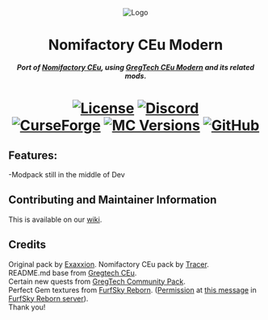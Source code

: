 <p align="center"><img src="https://cdn.discordapp.com/attachments/1208333401296212029/1212844356671766618/packicon.png?ex=65f35054&is=65e0db54&hm=e0fb5b95cc58967e282a67074650fea049981b7bbae4a61deab1c5ac0e099973&" alt="Logo"></p>
<h1 align="center">Nomifactory CEu Modern</h1>
<p align="center"><b><i>Port of <a href="https://github.com/Nomi-CEu/Nomi-CEu"> Nomifactory CEu</a>, using <a href="https://github.com/GregTechCEu/GregTech-Modern"> GregTech CEu Modern</a> and its related mods.</i></b></p>
<h1 align="center">
    <a href="https://github.com/Nomi-CEu/Nomi-CEu-Modern/blob/main/LICENSE.md"><img src="https://img.shields.io/github/license/Nomi-CEu/Nomi-CEu?style=for-the-badge&logo=github" alt="License"></a>
    <a href="https://discord.com/invite/zwQzqP8b6q"><img src="https://img.shields.io/discord/927050775073534012?style=for-the-badge&logo=discord&logoColor=%23ffffff&label=discord%20&labelColor=gray&color=%235865F2" alt="Discord"></a>
    <br>
    <a href="https://www.curseforge.com/minecraft/modpacks/nomifactory-ceu-modern"><img src="https://cf.way2muchnoise.eu/981238.svg?badge_style=for_the_badge" alt="CurseForge"></a>
    <a href="https://www.curseforge.com/minecraft/modpacks/nomifactory-ceu-modern"><img src="https://cf.way2muchnoise.eu/versions/For%20MC_715572_latest.svg?badge_style=for_the_badge" alt="MC Versions"></a>
    <a href="https://github.com/Nomi-CEu/Nomi-CEu-Modern/releases"><img src="https://img.shields.io/github/downloads/Nomi-CEu/Nomi-CEu-Modern/total?style=for-the-badge" alt="GitHub"></a>
</h1>

## Features:
-Modpack still in the middle of Dev
## Contributing and Maintainer Information
This is available on our [wiki](https://github.com/Nomi-CEu/Nomi-CEu/wiki).

## Credits
Original pack by [Exaxxion](https://github.com/Exaxxion).
Nomifactory CEu pack by [Tracer](https://github.com/tracer4b).  
README.md base from [Gregtech CEu](https://github.com/GregTechCEu/GregTech).  
Certain new quests from [GregTech Community Pack](https://github.com/GregTechCEu/GregTech-Community-Pack).  
Perfect Gem textures from [FurfSky Reborn](http://furfsky.net/). ([Permission](https://ibb.co/bBpksq0) at [this message](https://discord.com/channels/771187253937438762/774353150278369351/938438074503942184) in [FurfSky Reborn server](https://discord.gg/fsr)).  
Thank you!
